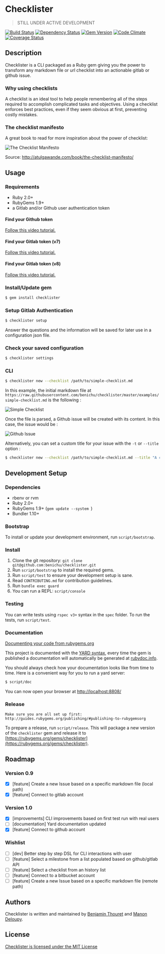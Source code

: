 # Checklister

> STILL UNDER ACTIVE DEVELOPMENT

[![Build Status](https://travis-ci.org/benichu/checklister.svg)](https://travis-ci.org/benichu/checklister)
[![Dependency Status](https://gemnasium.com/benichu/checklister.svg)](https://gemnasium.com/benichu/checklister)
[![Gem Version](https://badge.fury.io/rb/checklister.svg)](http://badge.fury.io/rb/checklister)
[![Code Climate](https://codeclimate.com/github/benichu/checklister/badges/gpa.svg)](https://codeclimate.com/github/benichu/checklister)
[![Coverage Status](https://coveralls.io/repos/benichu/checklister/badge.svg?branch=master&service=github)](https://coveralls.io/github/benichu/checklister?branch=master)

## Description

Checklister is a CLI packaged as a Ruby gem giving you the power to transform any markdown file or url checklist into an actionable gitlab or github issue.

### Why using checklists

A checklist is an ideal tool to help people remembering all of the steps required to accomplish complicated tasks and objectives.
Using a checklist enforces best practices, even if they seem obvious at first, preventing costly mistakes.

### The checklist manifesto

A great book to read for more inspiration about the power of checklist:

![The Checklist Manifesto](http://atulgawande.com/wp-content/uploads/2013/11/71CwWiCJhuL-319x479.jpg)

Source: http://atulgawande.com/book/the-checklist-manifesto/

## Usage

### Requirements

* Ruby 2.0+
* RubyGems 1.9+
* a Gitlab and/or Github user authentication token

#### Find your Github token

<a href="https://www.dropbox.com/s/smnc1qdklwadvzu/Github%20token.mp4?dl=0" target="_blank">Follow this video tutorial.</a>

#### Find your Gitlab token (v7)

<a href="https://www.dropbox.com/s/cob01skd1jbp2ha/Old%20Gitbal%20token.mp4?dl=0" target="_blank">Follow this video tutorial.</a>

#### Find your Gitlab token (v8)

<a href="https://www.dropbox.com/s/e12pmlk5416hlac/Gitlab%20token.mp4?dl=0" target="_blank">Follow this video tutorial.</a>

### Install/Update gem

```bash
$ gem install checklister
```

### Setup Gitlab Authentication

```bash
$ checklister setup
```

Answer the questions and the information will be saved for later use in a configuration json file.

### Check your saved configuration

```bash
$ checklister settings
```

### CLI

```bash
$ checklister new --checklist /path/to/simple-checklist.md
```

In this example, the initial markdown file at `https://raw.githubusercontent.com/benichu/checklister/master/examples/simple-checklist.md` is the following :

![Simple Checklist](http://i.imgur.com/KUXThqu.png)

Once the file is parsed, a Github issue will be created with its content. In this case, the issue would be :

![Github Issue](http://i.imgur.com/1IwGKaS.png)

Alternatively, you can set a custom title for your issue with the `-t` or `--title` option :

```bash
$ checklister new --checklist /path/to/simple-checklist.md --title "A custom title"
```

## Development Setup

### Dependencies

* rbenv or rvm
* Ruby 2.0+
* RubyGems 1.9+ (`gem update --system `)
* Bundler 1.10+

### Bootstrap

To install or update your development environment, run `script/bootstrap`.

### Install

1. Clone the git repository: `git clone git@github.com:benichu/checklister.git`
2. Run `script/bootstrap` to install the required gems.
3. Run `script/test` to ensure your development setup is sane.
5. Read `CONTRIBUTING.md` for contribution guidelines.
6. Run `bundle exec guard`
7. You can run a REPL: `script/console`

### Testing

You can write tests using `rspec v3+` syntax in the `spec` folder. To run the tests, run `script/test`.

### Documentation

[Documenting your code from rubygems.org](http://guides.rubygems.org/make-your-own-gem/#documenting-your-code)

This project is documented with the [YARD syntax](http://www.rubydoc.info/gems/yard/file/docs/GettingStarted.md),
every time the gem is published a documentation will automatically be generated at [rubydoc.info](http://www.rubydoc.info/gems/checklister).

You should always check how your documentation looks like from time to time.
Here is a convenient way for you to run a yard server:

```bash
$ script/doc
```

You can now open your browser at [http://localhost:8808/](http://localhost:8808/)

### Release

    Make sure you are all set up first: http://guides.rubygems.org/publishing/#publishing-to-rubygemsorg

To prepare a release, run `script/release`. This will package a new version of the `checklister` gem and release it to [https://rubygems.org/gems/checklister](https://rubygems.org/gems/checklister).

## Roadmap

### Version 0.9

- [x] [feature] Create a new Issue based on a specific markdown file (local path)
- [x] [feature] Connect to gitlab account

### Version 1.0

- [x] [improvements] CLI improvements based on first test run with real users
- [ ] [documentation] Yard documentation updated
- [x] [feature] Connect to github account

### Wishlist

- [ ] [dev] Better step by step DSL for CLI interactions with user
- [ ] [feature] Select a milestone from a list populated based on github/gitlab API
- [ ] [feature] Select a checklist from an history list
- [ ] [feature] Connect to a bitbucket account
- [ ] [feature] Create a new Issue based on a specific markdown file (remote path)

## Authors

Checklister is written and maintained by [Benjamin Thouret](https://github.com/benichu) and [Manon Deloupy](https://github.com/mdeloupy).

## License

[Checklister is licensed under the MIT License](LICENSE)
